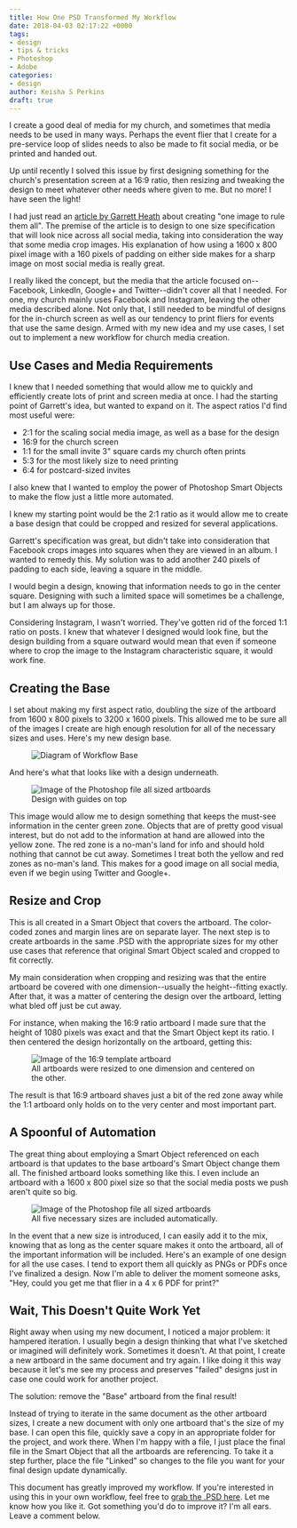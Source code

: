 ```yaml
---
title: How One PSD Transformed My Workflow
date: 2018-04-03 02:17:22 +0000
tags:
- design
- tips & tricks
- Photoshop
- Adobe
categories:
- design
author: Keisha S Perkins
draft: true
---
```

I create a good deal of media for my church, and sometimes that media needs to be used in many ways. Perhaps the event flier that I create for a pre-service loop of slides needs to also be made to fit social media, or be printed and handed out. 

Up until recently I solved this issue by first designing something for the church's presentation screen at a 16:9 ratio, then resizing and tweaking the design to meet whatever other needs where given to me. But no more! I have seen the light!

I had just read an  <a href="https://blog.rackspace.com/image-size-specs-across-social-media" target="_blank">article by Garrett Heath</a> about creating "one image to rule them all". The premise of the article is to design to one size specification that will look nice across all social media,  taking into consideration the way that some media crop images. His explanation of how using a 1600 x 800 pixel image with a 160 pixels of padding on either side makes for a sharp image on most social media is really great.

I really liked the concept, but the media that the article focused on--Facebook, LinkedIn, Google+ and Twitter--didn't cover all that I needed. For one, my church mainly uses Facebook and Instagram, leaving the other media described alone. Not only that, I still needed to be mindful of designs for the in-church screen as well as our tendency to print fliers for events that use the same design. Armed with my new idea and my use cases, I set out to implement a new workflow for church media creation.

## Use Cases and Media Requirements

I knew that I needed something that would allow me to quickly and efficiently create lots of print and screen media at once. I had the starting point of Garrett's idea, but wanted to expand on it. The aspect ratios I'd find most useful were:

- 2:1 for the scaling social media image, as well as a base for the design
- 16:9 for the church screen
- 1:1 for the small invite 3" square cards my church often prints
- 5:3 for the most likely size to need printing
- 6:4 for postcard-sized invites

I also knew that I wanted to employ the power of Photoshop Smart Objects to make the flow just a little more automated.

I knew my starting point would be the 2:1 ratio as it would allow me to create a base design that could be cropped and resized for several applications. 

Garrett's specification was great, but didn't take into consideration that Facebook crops images into squares when they are viewed in an album. I wanted to remedy this. My solution was to add another 240 pixels of padding to each side, leaving a square in the middle.  

I would begin a design, knowing that information needs to go in the center square. Designing with such a limited space will sometimes be a challenge, but I am always up for those. 

Considering Instagram, I wasn't worried. They've gotten rid of the forced 1:1 ratio on posts. I knew that whatever I designed would look fine, but the design building from a square outward would mean that even if someone where to crop the image to the Instagram characteristic square, it would work fine.

## Creating the Base

I set about making my first aspect ratio, doubling the size of the artboard from 1600 x 800 pixels to 3200 x 1600 pixels. This allowed me to be sure all of the images I create are high enough resolution for all of the necessary sizes and uses. Here's my new design base.
<figure>
	<img src="/../images/one-psd-changed-workflow/base_template.png" alt="Diagram of Workflow Base">
</figure>

And here's what that looks like with a design underneath.

<figure>
	<img src="/../images/one-psd-changed-workflow/base_with_guide.png" alt="Image of the Photoshop file all sized artboards">
	<figcaption>Design with guides on top</figcaption>
</figure> 

This image would allow me to design something that keeps the must-see information in the center green zone. Objects that are of pretty good visual interest, but do not add to the information at hand are allowed into the yellow zone. The red zone is a no-man's land for info and should hold nothing that cannot be cut away. Sometimes I treat both the yellow and red zones as no-man's land. This makes for a good image on all social media, even if we begin using Twitter and Google+.


## Resize and Crop

This is all created in a Smart Object that covers the artboard. The color-coded zones and margin lines are on separate layer. The next step is to create artboards in the same .PSD with the appropriate sizes for my other use cases that reference that original Smart Object scaled and cropped to fit correctly. 

My main consideration when cropping and resizing was that the entire artboard be covered with one dimension--usually the height--fitting exactly. After that, it was a matter of centering the design over the artboard, letting what bled off just be cut away. 

For instance, when making the 16:9 ratio artboard I made sure that the height of 1080 pixels was exact and that the Smart Object kept its ratio. I then centered the design horizontally on the artboard, getting this:

<figure>
	<img src="/../images/one-psd-changed-workflow/16_9template.png" alt="Image of the 16:9 template artboard">
	<figcaption>All artboards were resized to one dimension and centered on the other.</figcaption>
</figure>

The result is that 16:9 artboard shaves just a bit of the red zone away while the 1:1 artboard only holds on to the very center and most important part. 

## A Spoonful of Automation

The great thing about employing a Smart Object referenced on each artboard is that updates to the base artboard's Smart Object change them all. The finished artboard looks something like this. I even include an artboard with a 1600 x 800 pixel size so that the social media posts we push aren't quite so big.



<figure>
	<img src="/../images/one-psd-changed-workflow/sized-artboards.jpg" alt="Image of the Photoshop file all sized artboards">
	<figcaption>All five necessary sizes are included automatically.</figcaption>
</figure> 


In the event that a new size is introduced, I can easily add it to the mix, knowing that as long as the center square makes it onto the artboard, all of the important information will be included. Here's an example of one design for all the use cases. I tend to export them all quickly as PNGs or PDFs once I've finalized a design. Now I'm able to deliver the moment someone asks, "Hey, could you get me that flier in a 4 x 6 PDF for print?" 

## Wait, This Doesn't Quite Work Yet

Right away when using my new document, I noticed a major problem: it hampered iteration. I usually begin a design thinking that what I've sketched or imagined will definitely work. Sometimes it doesn't. At that point, I create a new artboard in the same document and try again. I like doing it this way because it let's me see my process and preserves "failed" designs just in case one could work for another project.

The solution: remove the "Base" artboard from the final result! 

Instead of trying to iterate in the same document as the other artboard sizes, I create a new document with only one artboard that's the size of my base. I can open this file, quickly save a copy in an appropriate folder for the project, and work there. When I'm happy with a file, I just place the final file in the Smart Object that all the artboards are referencing. To take it a step further, place the file "Linked" so changes to the file you want for your final design update dynamically.

This document has greatly improved my workflow. If you're interested in using this in your own workflow, feel free to  <a href="#">grab the .PSD here</a>. Let me know how you like it. Got something you'd do to improve it? I'm all ears. Leave a comment below.